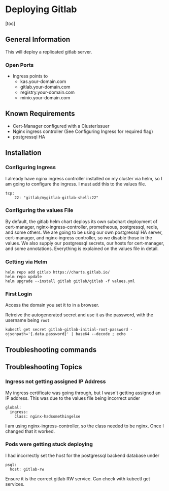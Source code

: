 # Deploying Gitlab

[toc]

## General Information

This will deploy a replicated gitlab server. 

### Open Ports

- Ingress points to
  - kas.your-domain.com
  - gitlab.your-domain.com
  - registry.your-domain.com
  - minio.your-domain.com

## Known Requirements

- Cert-Manager configured with a ClusterIssuer
- Nginx ingress controller (See Configuring Ingress for required flag)
- postgressql HA

## Installation

### Configuring Ingress

I already have nginx ingress controller installed on my cluster via helm, so I am going to configure the ingress. I must add this to the values file.

    tcp:
        22: "gitlab/mygitlab-gitlab-shell:22"

### Configuring the values File

By default, the gitlab helm chart deploys its own subchart deployment of cert-manager, nginx-ingress-controller, prometheous, postgressql, redis, and some others. We are going to be using our own postgressql HA server, cert-manager, and nginx-ingress controller, so we disable those in the values. We also supply our postgressql secrets, our hosts for cert-manager, and some annotations. Everything is explained on the values file in detail.


### Getting via Helm

    helm repo add gitlab https://charts.gitlab.io/
    helm repo update
    helm upgrade --install gitlab gitlab/gitlab -f values.yml


### First Login

Access the domain you set it to in a browser.

Retreive the autogenerated secret and use it as the password, with the username being `root`

    kubectl get secret gitlab-gitlab-initial-root-password -ojsonpath='{.data.password}' | base64 --decode ; echo

## Troubleshooting commands

## Troubleshooting Topics

### Ingress not getting assigned IP Address

My ingress certificate was going through, but I wasn't getting assigned an IP address. This was due to the values file being incorrect under 

    global:
      ingress:
        class: nginx-hadsomethingelse

I am using nginx-ingress-controller, so the class needed to be nginx. Once I changed that it worked.

### Pods were getting stuck deploying

I had incorrectly set the host for the postgressql backend database under

    psql:
      host: gitlab-rw

Ensure it is the correct gitlab RW service. Can check with kubectl get services.
